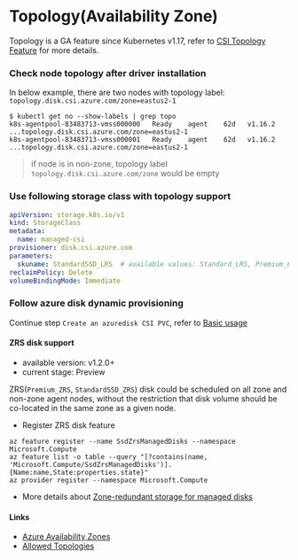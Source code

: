 # Topology(Availability Zone)

Topology is a GA feature since Kubernetes v1.17, refer to [CSI Topology Feature](https://kubernetes-csi.github.io/docs/topology.html) for more details.

### Check node topology after driver installation

In below example, there are two nodes with topology label: `topology.disk.csi.azure.com/zone=eastus2-1`
```console
$ kubectl get no --show-labels | grep topo
k8s-agentpool-83483713-vmss000000   Ready    agent    62d   v1.16.2   ...topology.disk.csi.azure.com/zone=eastus2-1
k8s-agentpool-83483713-vmss000001   Ready    agent    62d   v1.16.2   ...topology.disk.csi.azure.com/zone=eastus2-1
```
> if node is in non-zone, topology label `topology.disk.csi.azure.com/zone` would be empty

### Use following storage class with topology support
```yaml
apiVersion: storage.k8s.io/v1
kind: StorageClass
metadata:
  name: managed-csi
provisioner: disk.csi.azure.com
parameters:
  skuname: StandardSSD_LRS  # available values: Standard_LRS, Premium_LRS, StandardSSD_LRS, UltraSSD_LRS, Premium_ZRS, StandardSSD_ZRS
reclaimPolicy: Delete
volumeBindingMode: Immediate
```

### Follow azure disk dynamic provisioning

Continue step `Create an azuredisk CSI PVC`, refer to [Basic usage](../e2e_usage.md)

#### ZRS disk support
 - available version: v1.2.0+
 - current stage: Preview

ZRS(`Premium_ZRS`, `StandardSSD_ZRS`) disk could be scheduled on all zone and non-zone agent nodes, without the restriction that disk volume should be co-located in the same zone as a given node.

 - Register ZRS disk feature
```console
az feature register --name SsdZrsManagedDisks --namespace Microsoft.Compute
az feature list -o table --query "[?contains(name, 'Microsoft.Compute/SsdZrsManagedDisks')].{Name:name,State:properties.state}"
az provider register --namespace Microsoft.Compute
```
 - More details about [Zone-redundant storage for managed disks](https://docs.microsoft.com/en-us/azure/virtual-machines/disks-redundancy#zone-redundant-storage-for-managed-disks-preview)

#### Links
 - [Azure Availability Zones](https://github.com/kubernetes-sigs/cloud-provider-azure/blob/master/docs/using-availability-zones.md)
 - [Allowed Topologies](https://kubernetes.io/docs/concepts/storage/storage-classes/#allowed-topologies)
